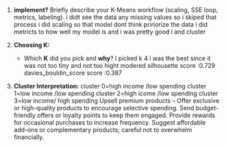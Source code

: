 1. **implement?**
   Briefly describe your K-Means workflow (scaling, SSE loop, metrics, labeling).
   i didt see the data any missing values so i skiped that process
   i did scaling so that model dont think pririorize the data
   i did metricts to how well my model is and i was pretty good  i and cluster 

2. **Choosing K:**

   * Which **K** did you pick and **why**?
   I picked k 4 i was the best since it was not too tiny and not too hight modered 
   silhousette score :0.729
   davies_bouldin_score score :0.387

3. **Cluster Interpretation:**
            cluster 0=high income /low spending
            cluster 1=low income /low spending
            cluster 2=high icome /low spending
            cluster 3=low income/ high spending
Upsell premium products – Offer exclusive or high-quality products to encourage selective spending.
Send budget-friendly offers or loyalty points to keep them engaged.
Provide rewards for occasional purchases to increase frequency.
Suggest affordable add-ons or complementary products; careful not to overwhelm financially.

